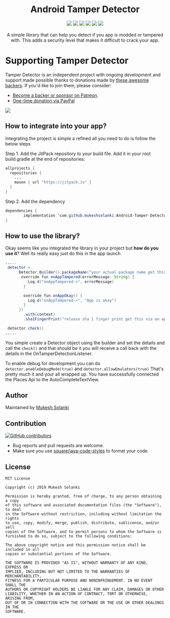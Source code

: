 <h1 align="center">Android Tamper Detector</h1>
<p align="center">
  <a href="https://codeclimate.com/github/mukeshsolanki/Android-Tamper-Detector/maintainability"><img src="https://api.codeclimate.com/v1/badges/cbcf70f1f6dd85432504/maintainability" /></a>
  <a href="https://www.codacy.com/app/mukeshsolanki/Android-Tamper-Detector?utm_source=github.com&amp;utm_medium=referral&amp;utm_content=mukeshsolanki/Android-Tamper-Detector&amp;utm_campaign=Badge_Grade"><img src="https://api.codacy.com/project/badge/Grade/c86e3c0ade6849ff9b10b3b06591a75c"/></a>
  <a href="https://jitpack.io/#mukeshsolanki/Android-Tamper-Detector"> <img src="https://jitpack.io/v/mukeshsolanki/Android-Tamper-Detector/month.svg" /></a>
  <a href="https://jitpack.io/#mukeshsolanki/Android-Tamper-Detector"> <img src="https://jitpack.io/v/mukeshsolanki/Android-Tamper-Detector.svg" /></a>
  <a href="https://circleci.com/gh/mukeshsolanki/Android-Tamper-Detector/tree/master"> <img src="https://circleci.com/gh/mukeshsolanki/Android-Tamper-Detector/tree/master.svg?style=shield" /></a>
  <a href="https://opensource.org/licenses/MIT"><img src="https://img.shields.io/badge/License-MIT-blue.svg"/></a>
  <br /><br />
    A simple library that can help you detect if you app is modded or tampered with. This adds a security level that makes it difficult to crack your app.
</p>

# Supporting Tamper Detector

Tamper Detector is an independent project with ongoing development and support made possible thanks to donations made by [these awesome backers](BACKERS.md#sponsors). If you'd like to join them, please consider:

- [Become a backer or sponsor on Patreon](https://www.patreon.com/mukeshsolanki).
- [One-time donation via PayPal](https://www.paypal.me/mukeshsolanki)

<a href="https://www.patreon.com/bePatron?c=935498" alt="Become a Patron"><img src="https://c5.patreon.com/external/logo/become_a_patron_button.png" /></a>

## How to integrate into your app?
Integrating the project is simple a refined all you need to do is follow the below steps

Step 1. Add the JitPack repository to your build file. Add it in your root build.gradle at the end of repositories:

```java
allprojects {
  repositories {
    ...
    maven { url "https://jitpack.io" }
  }
}
```
Step 2. Add the dependency
```java
dependencies {
        implementation 'com.github.mukeshsolanki:Android-Tamper-Detector:<latest-version>'
}
```

## How to use the library?
Okay seems like you integrated the library in your project but **how do you use it**? Well its really easy just do this in the app launch

```java
.....
 detector =
      Detector.Builder().packageName("your actual package name get this via an api call").listener(object: OnTamperDetectionListener{
       override fun onAppTampered(errorMessage: String) {
          Log.d("onAppTampered->", errorMessage)
        }

        override fun onAppOkay() {
          Log.d("onAppTampered->", "App is okay")
        }
      })
        .with(context)
        .sha1FingerPrint("release sha 1 finger print get this via an api call as well").build()

 detector.check()
.....
```
You simple create a Detector object using the builder and set the details and call the `check()` and that should be it you will receive a call back with the details in the OnTamperDetectionListener.

To enable debug for development you can do `detector.enableDebugMode(true)` and `detector.allowEmulators(true)`
That's pretty much it and your all wrapped up. You have successfully connected the Places Api to the AutoCompleteTextView.

## Author
Maintained by [Mukesh Solanki](https://www.github.com/mukeshsolanki)

## Contribution
[![GitHub contributors](https://img.shields.io/github/contributors/mukeshsolanki/Android-Tamper-Detector.svg)](https://github.com/mukeshsolanki/Android-Tamper-Detector/graphs/contributors)

* Bug reports and pull requests are welcome.
* Make sure you use [square/java-code-styles](https://github.com/square/java-code-styles) to format your code.

## License
```
MIT License

Copyright (c) 2019 Mukesh Solanki

Permission is hereby granted, free of charge, to any person obtaining a copy
of this software and associated documentation files (the "Software"), to deal
in the Software without restriction, including without limitation the rights
to use, copy, modify, merge, publish, distribute, sublicense, and/or sell
copies of the Software, and to permit persons to whom the Software is
furnished to do so, subject to the following conditions:

The above copyright notice and this permission notice shall be included in all
copies or substantial portions of the Software.

THE SOFTWARE IS PROVIDED "AS IS", WITHOUT WARRANTY OF ANY KIND, EXPRESS OR
IMPLIED, INCLUDING BUT NOT LIMITED TO THE WARRANTIES OF MERCHANTABILITY,
FITNESS FOR A PARTICULAR PURPOSE AND NONINFRINGEMENT. IN NO EVENT SHALL THE
AUTHORS OR COPYRIGHT HOLDERS BE LIABLE FOR ANY CLAIM, DAMAGES OR OTHER
LIABILITY, WHETHER IN AN ACTION OF CONTRACT, TORT OR OTHERWISE, ARISING FROM,
OUT OF OR IN CONNECTION WITH THE SOFTWARE OR THE USE OR OTHER DEALINGS IN THE
SOFTWARE.
```
